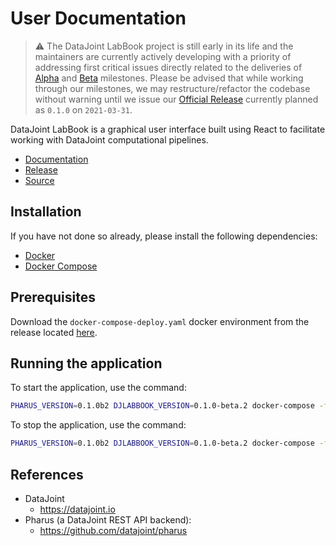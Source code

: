 # User Documentation

> ⚠️ The DataJoint LabBook project is still early in its life and the maintainers are currently actively developing with a priority of addressing first critical issues directly related to the deliveries of [Alpha](https://github.com/datajoint/datajoint-labbook/milestone/1) and [Beta](https://github.com/datajoint/datajoint-labbook/milestone/2) milestones. Please be advised that while working through our milestones, we may restructure/refactor the codebase without warning until we issue our [Official Release](https://github.com/datajoint/datajoint-labbook/milestone/3) currently planned as `0.1.0` on `2021-03-31`.

DataJoint LabBook is a graphical user interface built using React to facilitate working with DataJoint computational pipelines.

- [Documentation](https://datajoint.github.io/datajoint-labbook)
- [Release](https://github.com/datajoint/datajoint-labbook/releases/latest)
- [Source](https://github.com/datajoint/datajoint-labbook)


## Installation

If you have not done so already, please install the following dependencies:

- [Docker](https://docs.docker.com/get-docker/)
- [Docker Compose](https://docs.docker.com/compose/install/)


## Prerequisites

Download the `docker-compose-deploy.yaml` docker environment from the release located [here](https://github.com/datajoint/datajoint-labbook/releases/latest/download/docker-compose-deploy.yaml).  

## Running the application

To start the application, use the command:

```bash
PHARUS_VERSION=0.1.0b2 DJLABBOOK_VERSION=0.1.0-beta.2 docker-compose -f docker-compose-deploy.yaml up -d
```

To stop the application, use the command:

```bash
PHARUS_VERSION=0.1.0b2 DJLABBOOK_VERSION=0.1.0-beta.2 docker-compose -f docker-compose-deploy.yaml down
```

## References

- DataJoint
  - https://datajoint.io
- Pharus (a DataJoint REST API backend):
  - https://github.com/datajoint/pharus
